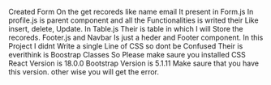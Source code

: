 Created Form On the get recoreds like name email It present in Form.js
In profile.js is parent component and all the Functionalities is writed their Like insert, delete, Update.
In Table.js Their is table in which I will Store the recoreds.
Footer.js and Navbar Is just a heder and Footer component.
In this Project I didnt Write a single Line of CSS so dont be Confused Their is everithink is Boostrap Classes So Please make saure you installed CSS 
React Version is 18.0.0
Bootstrap Version is 5.1.11
Make saure that you have this version. other wise you will get the error.
